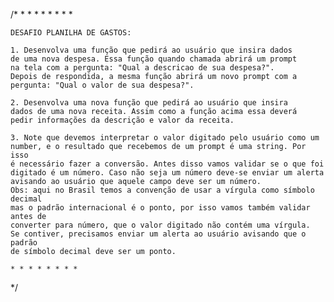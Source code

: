 /*
    * * * * * * * *
    
    DESAFIO PLANILHA DE GASTOS:
    
    1. Desenvolva uma função que pedirá ao usuário que insira dados
    de uma nova despesa. Essa função quando chamada abrirá um prompt
    na tela com a pergunta: "Qual a descricao de sua despesa?".
    Depois de respondida, a mesma função abrirá um novo prompt com a
    pergunta: "Qual o valor de sua despesa?".
    
    2. Desenvolva uma nova função que pedirá ao usuário que insira
    dados de uma nova receita. Assim como a função acima essa deverá 
    pedir informações da descrição e valor da receita.
    
    3. Note que devemos interpretar o valor digitado pelo usuário como um
    number, e o resultado que recebemos de um prompt é uma string. Por isso
    é necessário fazer a conversão. Antes disso vamos validar se o que foi
    digitado é um número. Caso não seja um número deve-se enviar um alerta
    avisando ao usuário que aquele campo deve ser um número.
    Obs: aqui no Brasil temos a convenção de usar a vírgula como símbolo decimal
    mas o padrão internacional é o ponto, por isso vamos também validar antes de
    converter para número, que o valor digitado não contém uma vírgula.
    Se contiver, precisamos enviar um alerta ao usuário avisando que o padrão
    de símbolo decimal deve ser um ponto.
    
    * * * * * * * *
*/